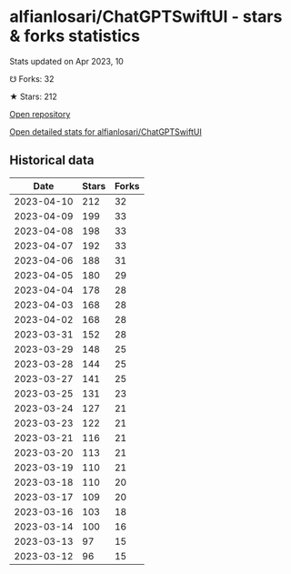 # alfianlosari/ChatGPTSwiftUI - stars & forks statistics

Stats updated on Apr 2023, 10

☋ Forks: 32

★ Stars: 212

[Open repository](https://github.com/alfianlosari/ChatGPTSwiftUI)

[Open detailed stats for alfianlosari/ChatGPTSwiftUI](https://reviewgithub.com/rep/alfianlosari/ChatGPTSwiftUI)

## Historical data
| Date | Stars | Forks |
|------|-------|-------|
| 2023-04-10 | 212 | 32 | 
| 2023-04-09 | 199 | 33 | 
| 2023-04-08 | 198 | 33 | 
| 2023-04-07 | 192 | 33 | 
| 2023-04-06 | 188 | 31 | 
| 2023-04-05 | 180 | 29 | 
| 2023-04-04 | 178 | 28 | 
| 2023-04-03 | 168 | 28 | 
| 2023-04-02 | 168 | 28 | 
| 2023-03-31 | 152 | 28 | 
| 2023-03-29 | 148 | 25 | 
| 2023-03-28 | 144 | 25 | 
| 2023-03-27 | 141 | 25 | 
| 2023-03-25 | 131 | 23 | 
| 2023-03-24 | 127 | 21 | 
| 2023-03-23 | 122 | 21 | 
| 2023-03-21 | 116 | 21 | 
| 2023-03-20 | 113 | 21 | 
| 2023-03-19 | 110 | 21 | 
| 2023-03-18 | 110 | 20 | 
| 2023-03-17 | 109 | 20 | 
| 2023-03-16 | 103 | 18 | 
| 2023-03-14 | 100 | 16 | 
| 2023-03-13 | 97 | 15 | 
| 2023-03-12 | 96 | 15 | 

